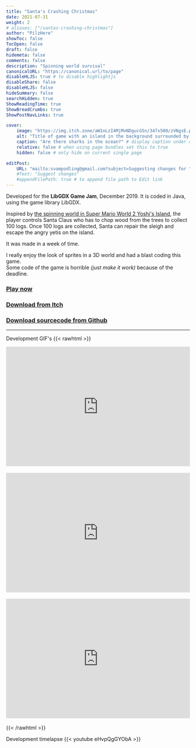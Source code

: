```yaml
---
title: "Santa's Crashing Christmas"
date: 2021-07-31
weight: 2
# aliases: ["/santas-crashing-christmas"]
author: "PilzHere"
showToc: false
TocOpen: false
draft: false
hidemeta: false
comments: false
description: "Spinning world survival"
canonicalURL: "https://canonical.url/to/page"
disableHLJS: true # to disable highlightjs
disableShare: false
disableHLJS: false
hideSummary: false
searchHidden: true
ShowReadingTime: true
ShowBreadCrumbs: true
ShowPostNavLinks: true

cover:
    image: "https://img.itch.zone/aW1nLzI4MjMxNDgucG5n/347x500/zVNgsE.png"
    alt: "Title of game with an island in the background surrounded by ocean." # alt text
    caption: "Are there sharks in the ocean?" # display caption under cover
    relative: false # when using page bundles set this to true
    hidden: false # only hide on current single page

editPost:
    URL: "mailto:svampodling@gmail.com?subject=Suggesting changes for "
    #Text: "Suggest changes"
    #appendFilePath: true # to append file path to Edit link
---
```


Developed for the **LibGDX Game Jam**, December 2019.
It is coded in Java, using the game library LibGDX.

Inspired by [the spinning world in Super Mario World 2 Yoshi's Island](https://youtu.be/U8btNneN8ew?t=255), the player controls Santa Claus who has to chop wood from the trees to collect 100 logs. Once 100 logs are collected, Santa can repair the sleigh and escape the angry yetis on the island.

It was made in a week of time.

I really enjoy the look of sprites in a 3D world and had a blast coding this game.\
Some code of the game is horrible *(just make it work)* because of the deadline.

### [Play now](/games/santas-crashing-christmas/play-santas-crashing-christmas)

### [Download from Itch](https://pilzhere.itch.io/santas-crashing-christmas)

### [Download sourcecode from Github](https://github.com/PilzHere/ChristmasGame)

***
Development GIF's
{{< rawhtml >}}
    <div style='position:relative; padding-bottom:calc(56.23% + 44px)'><iframe src='https://gfycat.com/ifr/OfficialImpossibleLeafcutterant' frameborder='0' scrolling='no' width='100%' height='100%' style='position:absolute;top:0;left:0;' allowfullscreen></iframe></div>
    <br />
    <div style='position:relative; padding-bottom:calc(56.23% + 44px)'><iframe src='https://gfycat.com/ifr/ExaltedAdolescentFreshwatereel' frameborder='0' scrolling='no' width='100%' height='100%' style='position:absolute;top:0;left:0;' allowfullscreen></iframe></div>
    <br />
    <div style='position:relative; padding-bottom:calc(56.23% + 44px)'><iframe src='https://gfycat.com/ifr/ZigzagEnlightenedBuffalo' frameborder='0' scrolling='no' width='100%' height='100%' style='position:absolute;top:0;left:0;' allowfullscreen></iframe></div>
    <br />
{{< /rawhtml >}}

Development timelapse
{{< youtube eHvpQgGYObA >}}
